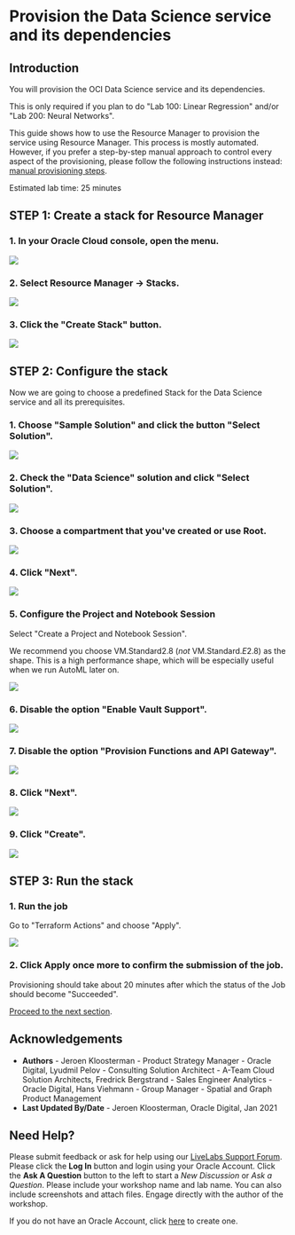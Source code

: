 # Provision the Data Science service and its dependencies

## Introduction

You will provision the OCI Data Science service and its dependencies.

This is only required if you plan to do "Lab 100: Linear Regression" and/or "Lab 200: Neural Networks".

This guide shows how to use the Resource Manager to provision the service using Resource Manager. This process is mostly automated. However, if you prefer a step-by-step manual approach to control every aspect of the provisioning, please follow the following instructions instead: [manual provisioning steps](https://docs.cloud.oracle.com/en-us/iaas/data-science/data-science-tutorial/tutorial/get-started.htm#concept_tpd_33q_zkb).

Estimated lab time: 25 minutes

## **STEP 1:** Create a stack for Resource Manager

### 1. In your Oracle Cloud console, open the menu.

![](./images/openmenu.png)

### 2. Select Resource Manager -> Stacks.

![](./images/resourcemanager.png)

### 3. Click the "Create Stack" button.

![](./images/createstackbutton.png)

## **STEP 2:** Configure the stack

Now we are going to choose a predefined Stack for the Data Science service and all its prerequisites.

### 1. Choose "Sample Solution" and click the button "Select Solution".

![](./images/newimage1.png)

### 2. Check the "Data Science" solution and click "Select Solution".

![](./images/newimage2.png)

### 3. Choose a compartment that you've created or use Root.

![](./images/newimage3.png)

### 4. Click "Next".

![](./images/newimage4.png)

### 5. Configure the Project and Notebook Session

Select "Create a Project and Notebook Session".

We recommend you choose VM.Standard2.8 (*not* VM.Standard.*E*2.8) as the shape. This is a high performance shape, which will be especially useful when we run AutoML later on.

![](./images/newimage5b.png)

### 6. Disable the option "Enable Vault Support".

![](./images/newimage6.png)

### 7. Disable the option "Provision Functions and API Gateway".

![](./images/disablefunctions.png)

### 8. Click "Next".

![](./images/newimage7.png)

### 9. Click "Create".

![](./images/create.png)

## **STEP 3:** Run the stack

### 1. Run the job

Go to "Terraform Actions" and choose "Apply".

![](./images/applytf.png)

### 2. Click Apply once more to confirm the submission of the job.

Provisioning should take about 20 minutes after which the status of the Job should become "Succeeded".

[Proceed to the next section](#next).

## Acknowledgements
* **Authors** - Jeroen Kloosterman - Product Strategy Manager - Oracle Digital, Lyudmil Pelov - Consulting Solution Architect - A-Team Cloud Solution Architects, Fredrick Bergstrand - Sales Engineer Analytics - Oracle Digital, Hans Viehmann - Group Manager - Spatial and Graph Product Management
* **Last Updated By/Date** - Jeroen Kloosterman, Oracle Digital, Jan 2021

## Need Help?
Please submit feedback or ask for help using our [LiveLabs Support Forum](https://community.oracle.com/tech/developers/categories/livelabsdiscussions). Please click the **Log In** button and login using your Oracle Account. Click the **Ask A Question** button to the left to start a *New Discussion* or *Ask a Question*.  Please include your workshop name and lab name.  You can also include screenshots and attach files.  Engage directly with the author of the workshop.

If you do not have an Oracle Account, click [here](https://profile.oracle.com/myprofile/account/create-account.jspx) to create one.
